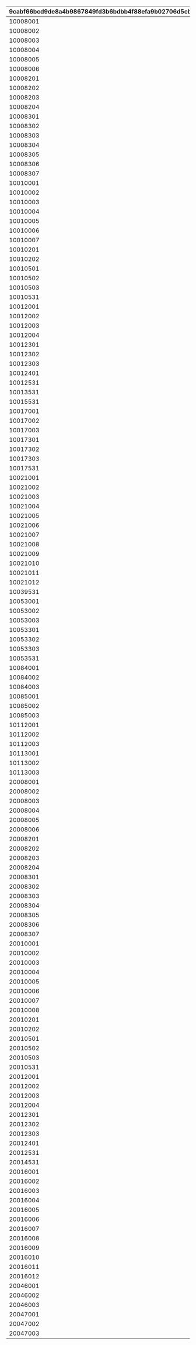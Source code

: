 |9cabf66bcd9de8a4b9867849fd3b6bdbb4f88efa9b02706d5cbd889ddce88ef9|ccc6f4d177edcb89d1169b3dd85e9d8191bfe2b39f7104d531b2a54ec64da7e4|2538d9d503a7827f50139f1a2b6219a81f43d570c7578e1f0b010fe65861099f|68d35669511f49aced9f91851db15d6ac6543e05e8ccc7016581778696e28244|f2d510dddc76eeeedb6276196e153a9c19177a03931949b82bbb2104cda1b315|6cc85ccfe73c9d9735ee50409665bfa41a6092deac3c3ab764f53c7dc7227afd|
| --- | --- | --- | --- | --- | --- |
|10008001|10008103|1|1|10008|0|
|10008002|10008104|1|2|10008|0|
|10008003|10008105|1|3|10008|0|
|10008004|10008107|1|4|10008|0|
|10008005|10008111|1|5|10008|0|
|10008006|0|2|201|10008|0|
|10008201|10008105|201|101|10008|0|
|10008202|10008107|201|102|10008|0|
|10008203|10008111|201|103|10008|0|
|10008204|10008115|202|111|10008|0|
|10008301|0|101|105601|10008|0|
|10008302|10008103|101|100901|10008|0|
|10008303|10008104|101|101301|10008|0|
|10008304|10008105|101|105601|10008|0|
|10008305|10008107|101|101301|10008|0|
|10008306|10008111|101|100901|10008|0|
|10008307|0|102|105601|10008|0|
|10010001|0|2|201|10010|0|
|10010002|10010112|1|2|10010|0|
|10010003|10010115|1|3|10010|0|
|10010004|10010103|1|4|10010|0|
|10010005|10010105|1|5|10010|0|
|10010006|10010107|1|6|10010|0|
|10010007|10010109|1|7|10010|0|
|10010201|10010112|211|101|10010|0|
|10010202|10010115|211|0|10010|0|
|10010501|10010110|501|101461|10010|101471|
|10010502|10010110|501|101462|10010|101472|
|10010503|10010110|501|101463|10010|101473|
|10010531|1001004|3|211|10010|0|
|10012001|1001201|4|1|10012|0|
|10012002|1001202|4|2|10012|0|
|10012003|1001203|4|3|10012|0|
|10012004|1001204|4|4|10012|0|
|10012301|1001201|5|101|10012|0|
|10012302|1001202|5|101|10012|0|
|10012303|1001203|5|101|10012|0|
|10012401|0|6|501|10012|0|
|10012531|1001204|3|211|10012|0|
|10013531|1001304|3|211|10013|0|
|10015531|1001504|3|211|10015|0|
|10017001|10017102|1|1|10017|0|
|10017002|10017108|1|2|10017|0|
|10017003|10017115|1|3|10017|0|
|10017301|0|101|105801|10017|0|
|10017302|10017102|101|109901|10017|0|
|10017303|0|102|109901|10017|0|
|10017531|1001704|3|211|10017|0|
|10021001|10021112|501|101921|10021|101931|
|10021002|10021112|501|101922|10021|101932|
|10021003|10021112|501|101923|10021|101933|
|10021004|10021112|501|100011|10021|100351|
|10021005|10021112|501|100012|10021|100352|
|10021006|10021112|501|100013|10021|100353|
|10021007|10021112|501|100014|10021|100354|
|10021008|10021112|501|100015|10021|100355|
|10021009|10021112|501|100016|10021|100356|
|10021010|10021112|501|100017|10021|100357|
|10021011|10021112|501|100018|10021|100358|
|10021012|10021112|501|100019|10021|100359|
|10039531|1003904|3|211|10039|0|
|10053001|10053102|1|1|10053|0|
|10053002|10053108|1|2|10053|0|
|10053003|10053115|1|3|10053|0|
|10053301|0|101|105801|10053|0|
|10053302|10053102|101|109901|10053|0|
|10053303|0|102|109901|10053|0|
|10053531|1005304|3|211|10053|0|
|10084001|10084102|1|1|10084|0|
|10084002|10084112|1|2|10084|0|
|10084003|10084115|1|3|10084|0|
|10085001|10085102|1|1|10085|0|
|10085002|10085108|1|2|10085|0|
|10085003|10085115|1|3|10085|0|
|10112001|10112102|1|1|10112|0|
|10112002|10112112|1|2|10112|0|
|10112003|10112115|1|3|10112|0|
|10113001|10113102|1|1|10113|0|
|10113002|10113108|1|2|10113|0|
|10113003|10113115|1|3|10113|0|
|20008001|20008103|1|1|20008|0|
|20008002|20008104|1|2|20008|0|
|20008003|20008105|1|3|20008|0|
|20008004|20008107|1|4|20008|0|
|20008005|20008111|1|5|20008|0|
|20008006|0|2|201|20008|0|
|20008201|20008105|201|101|20008|0|
|20008202|20008107|201|102|20008|0|
|20008203|20008111|201|103|20008|0|
|20008204|20008115|202|111|20008|0|
|20008301|0|101|105601|20008|0|
|20008302|20008103|101|100901|20008|0|
|20008303|20008104|101|101301|20008|0|
|20008304|20008105|101|105601|20008|0|
|20008305|20008107|101|101301|20008|0|
|20008306|20008111|101|100901|20008|0|
|20008307|0|102|105601|20008|0|
|20010001|0|2|201|20010|0|
|20010002|20010110|1|1|20010|0|
|20010003|20010112|1|2|20010|0|
|20010004|20010115|1|3|20010|0|
|20010005|20010103|1|4|20010|0|
|20010006|20010105|1|5|20010|0|
|20010007|20010107|1|6|20010|0|
|20010008|20010109|1|7|20010|0|
|20010201|20010112|211|101|20010|0|
|20010202|20010115|211|0|20010|0|
|20010501|20010110|501|101461|20010|101471|
|20010502|20010110|501|101462|20010|101472|
|20010503|20010110|501|101463|20010|101473|
|20010531|2001004|3|211|20010|0|
|20012001|2001201|4|1|20012|0|
|20012002|2001202|4|2|20012|0|
|20012003|2001203|4|3|20012|0|
|20012004|2001204|4|4|20012|0|
|20012301|2001201|5|101|20012|0|
|20012302|2001202|5|101|20012|0|
|20012303|2001203|5|101|20012|0|
|20012401|0|6|501|20012|0|
|20012531|2001204|3|211|20012|0|
|20014531|2001404|3|211|20014|0|
|20016001|20016112|501|101921|20016|101931|
|20016002|20016112|501|101922|20016|101932|
|20016003|20016112|501|101923|20016|101933|
|20016004|20016112|501|100011|20016|100351|
|20016005|20016112|501|100012|20016|100352|
|20016006|20016112|501|100013|20016|100353|
|20016007|20016112|501|100014|20016|100354|
|20016008|20016112|501|100015|20016|100355|
|20016009|20016112|501|100016|20016|100356|
|20016010|20016112|501|100017|20016|100357|
|20016011|20016112|501|100018|20016|100358|
|20016012|20016112|501|100019|20016|100359|
|20046001|20046102|1|1|20046|0|
|20046002|20046112|1|2|20046|0|
|20046003|20046115|1|3|20046|0|
|20047001|20047102|1|1|20047|0|
|20047002|20047108|1|2|20047|0|
|20047003|20047115|1|3|20047|0|